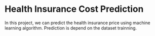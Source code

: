 # Health Insurance Cost Prediction

In this project, we can predict the health insurance price using machine learning algorithm. Prediction is depend on the dataset trainning.
